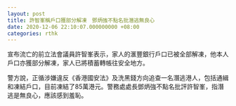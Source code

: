 ```yaml
---
layout: post
title: 許智峯稱戶口獲部分解凍　鄧炳強不點名批潛逃無良心
date: 2020-12-06 22:10:07.000000000 +08:00
categories: rthk
---
```


宣布流亡的前立法會議員許智峯表示，家人的滙豐銀行戶口已被全部解凍，他本人戶口亦獲部分解凍，家人已將積蓄轉帳往安全地方。

警方說，正循涉嫌違反《香港國安法》及洗黑錢方向追查一名潛逃港人，包括通緝和凍結戶口，目前凍結了85萬港元。警務處處長鄧炳強不點名批評許智峯，指潛逃是無良心，應該感到羞恥。

